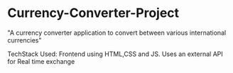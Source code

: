 # Currency-Converter-Project
"A currency converter application to convert between various international currencies"

TechStack Used:  Frontend using HTML,CSS and JS.
Uses an external API for Real time exchange
